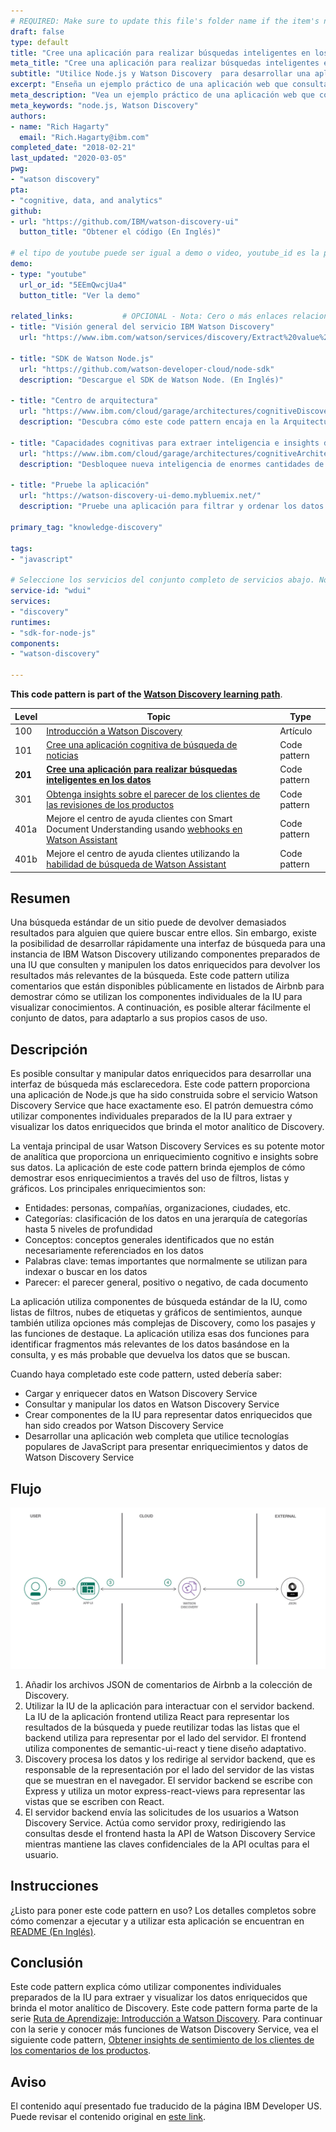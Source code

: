 ```yaml
---
# REQUIRED: Make sure to update this file's folder name if the item's name or url changes.
draft: false
type: default
title: "Cree una aplicación para realizar búsquedas inteligentes en los datos"
meta_title: "Cree una aplicación para realizar búsquedas inteligentes en los datos"
subtitle: "Utilice Node.js y Watson Discovery  para desarrollar una aplicación web para extraer y visualizar datos entristecidos"
excerpt: "Enseña un ejemplo práctico de una aplicación web que consulta y manipula datos del Servicio Watson Discovery. Esta aplicación web contiene múltiples componentes de UI que puede utilizar como punto de partida para desarrollar sus propias aplicaciones de Watson Discovery Service."
meta_description: "Vea un ejemplo práctico de una aplicación web que consulta y manipula datos del Servicio Watson Discovery. Esta aplicación web contiene múltiples componentes de UI que puede utilizar como punto de partida para desarrollar sus propias aplicaciones de Watson Discovery Service."
meta_keywords: "node.js, Watson Discovery"
authors:
- name: "Rich Hagarty"
  email: "Rich.Hagarty@ibm.com"
completed_date: "2018-02-21"
last_updated: "2020-03-05"
pwg:
- "watson discovery"
pta:
- "cognitive, data, and analytics"
github:
- url: "https://github.com/IBM/watson-discovery-ui"
  button_title: "Obtener el código (En Inglés)"

# el tipo de youtube puede ser igual a demo o video, youtube_id es la parte de identificación de la url de youtube y link_title es una cadena opcional que se mostrará en el botón (nota: siempre incluya el campo de título del enlace).
demo:
- type: "youtube"
  url_or_id: "5EEmQwcjUa4"
  button_title: "Ver la demo"

related_links:           # OPCIONAL - Nota: Cero o más enlaces relacionados
- title: "Visión general del servicio IBM Watson Discovery"
  url: "https://www.ibm.com/watson/services/discovery/Extract%20value%20from%20unstructured%20data%20by%20converting,%20normalizing,%20enriching%20it."

- title: "SDK de Watson Node.js"
  url: "https://github.com/watson-developer-cloud/node-sdk"
  description: "Descargue el SDK de Watson Node. (En Inglés)"

- title: "Centro de arquitectura"
  url: "https://www.ibm.com/cloud/garage/architectures/cognitiveDiscoveryDomain/0_1"
  description: "Descubra cómo este code pattern encaja en la Arquitectura de Referencia de Descubrimiento Cognitivo."

- title: "Capacidades cognitivas para extraer inteligencia e insights de los datos"
  url: "https://www.ibm.com/cloud/garage/architectures/cognitiveArchitecture"
  description: "Desbloquee nueva inteligencia de enormes cantidades de datos estructurados y no estructurados y desarrolle insights profundos y predictivos."

- title: "Pruebe la aplicación"
  url: "https://watson-discovery-ui-demo.mybluemix.net/"
  description: "Pruebe una aplicación para filtrar y ordenar los datos de los comentarios de Airbnb para Ausin, TX"

primary_tag: "knowledge-discovery"

tags:
- "javascript"

# Seleccione los servicios del conjunto completo de servicios abajo. No cree nuevos servicios. Utilice solo servicios usados específicamente por su contenido.
service-id: "wdui"
services:
- "discovery"
runtimes:
- "sdk-for-node-js"
components:
- "watson-discovery"

---
```


**This code pattern is part of the [Watson Discovery learning path](https://developer.ibm.com/series/learning-path-watson-discovery)**.

| Level | Topic | Type |
| --- | --- | --- |
| 100 | [Introducción a Watson Discovery](https://developer.ibm.com/articles/introduction-watson-discovery) | Artículo |
| 101 | [Cree una aplicación cognitiva de búsqueda de noticias](https://developer.ibm.com/patterns/create-a-cognitive-news-search-app/) | Code pattern |
| **201** | **[Cree una aplicación para realizar búsquedas inteligentes en los datos](https://developer.ibm.com/patterns/create-an-app-to-perform-intelligent-searches-on-data/)** | Code pattern |
| 301 | [Obtenga insights sobre el parecer de los clientes de las revisiones de los productos](https://developer.ibm.com/patterns/get-customer-insights-from-product-reviews/) | Code pattern |
| 401a | Mejore el centro de ayuda clientes con Smart Document Understanding usando [webhooks en Watson Assistant](https://developer.ibm.com/patterns/enhance-customer-help-desk-with-smart-document-understanding) | Code pattern |
| 401b | Mejore el centro de ayuda clientes utilizando la [habilidad de búsqueda de Watson Assistant](https://developer.ibm.com/patterns/enhance-customer-helpdesk-with-smart-document-understanding-using-search-skill) | Code pattern |

## Resumen

Una búsqueda estándar de un sitio puede de devolver demasiados resultados para alguien que quiere buscar entre ellos. Sin embargo, existe la posibilidad de desarrollar rápidamente una interfaz de búsqueda para una instancia de IBM Watson Discovery utilizando componentes preparados de una IU que consulten y manipulen los datos enriquecidos para devolver los resultados más relevantes de la búsqueda. Este code pattern utiliza comentarios que están disponibles públicamente en listados de Airbnb para demostrar cómo se utilizan los componentes individuales de la IU para visualizar conocimientos. A continuación, es posible alterar fácilmente el conjunto de datos, para adaptarlo a sus propios casos de uso.

## Descripción

Es posible consultar y manipular datos enriquecidos para desarrollar una interfaz de búsqueda más esclarecedora. Este code pattern proporciona una aplicación de Node.js que ha sido construida sobre el servicio Watson Discovery Service que hace exactamente eso. El patrón demuestra cómo utilizar componentes individuales preparados de la IU para extraer y visualizar los datos enriquecidos que brinda el motor analítico de Discovery.

La ventaja principal de usar Watson Discovery Services es su potente motor de analítica que proporciona un enriquecimiento cognitivo e insights sobre sus datos. La aplicación de este code pattern brinda ejemplos de cómo demostrar esos enriquecimientos a través del uso de filtros, listas y gráficos. Los principales enriquecimientos son:

* Entidades: personas, compañías, organizaciones, ciudades, etc.
* Categorías: clasificación de los datos en una jerarquía de categorías hasta 5 niveles de profundidad
* Conceptos: conceptos generales identificados que no están necesariamente referenciados en los datos
* Palabras clave: temas importantes que normalmente se utilizan para indexar o buscar en los datos
* Parecer: el parecer general, positivo o negativo, de cada documento

La aplicación utiliza componentes de búsqueda estándar de la IU, como listas de filtros, nubes de etiquetas y gráficos de sentimientos, aunque también utiliza opciones más complejas de Discovery, como los pasajes y las funciones de destaque. La aplicación utiliza esas dos funciones para identificar fragmentos más relevantes de los datos basándose en la consulta, y es más probable que devuelva los datos que se buscan.

Cuando haya completado este code pattern, usted debería saber:

* Cargar y enriquecer datos en Watson Discovery Service
* Consultar y manipular los datos en Watson Discovery Service
* Crear componentes de la IU para representar datos enriquecidos que han sido creados por Watson Discovery Service
* Desarrollar una aplicación web completa que utilice tecnologías populares de JavaScript para presentar enriquecimientos y datos de Watson Discovery Service

## Flujo

![flujo](../../images/discovery-ui.png)

1. Añadir los archivos JSON de comentarios de Airbnb a la colección de Discovery.
1. Utilizar la IU de la aplicación para interactuar con el servidor backend. La IU de la aplicación frontend utiliza React para representar los resultados de la búsqueda y puede reutilizar todas las listas que el backend utiliza para representar por el lado del servidor. El frontend utiliza componentes de semantic-ui-react y tiene diseño adaptativo.
1. Discovery procesa los datos y los redirige al servidor backend, que es responsable de la representación por el lado del servidor de las vistas que se muestran en el navegador. El servidor backend se escribe con Express y utiliza un motor express-react-views para representar las vistas que se escriben con React.
1. El servidor backend envía las solicitudes de los usuarios a Watson Discovery Service. Actúa como servidor proxy, redirigiendo las consultas desde el frontend hasta la API de Watson Discovery Service mientras mantiene las claves confidenciales de la API ocultas para el usuario.

## Instrucciones

¿Listo para poner este code pattern en uso? Los detalles completos sobre cómo comenzar a ejecutar y a utilizar esta aplicación se encuentran en [README (En Inglés)](https://github.com/IBM/watson-discovery-ui/blob/master/README.md).

## Conclusión

Este code pattern explica cómo utilizar componentes individuales preparados de la IU para extraer y visualizar los datos enriquecidos que brinda el motor analítico de Discovery. Este code pattern forma parte de la serie [Ruta de Aprendizaje: Introducción a Watson Discovery](https://developer.ibm.com/series/learning-path-watson-discovery). Para continuar con la serie y conocer más funciones de Watson Discovery Service, vea el siguiente code pattern, [Obtener insights de sentimiento de los clientes de los comentarios de los productos](https://developer.ibm.com/patterns/get-customer-insights-from-product-reviews).

## Aviso

El contenido aquí presentado fue traducido de la página IBM Developer US. Puede revisar el contenido original en [este link](https://developer.ibm.com/patterns/create-an-app-to-perform-intelligent-searches-on-data/).
